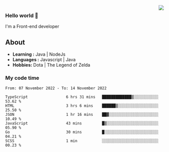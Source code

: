 <img align='right' src="https://github-readme-stats.vercel.app/api?username=jumodada&show_icons=true&theme=vue">

### Hello world 👋

I'm a Front-end developer 
    
## About
-  **Learning :** Java | NodeJs
-  **Languages :** Javascript | Java
-  **Hobbies:** Dota | The Legend of Zelda

### My code time

<!--START_SECTION:waka-->

```text
From: 07 November 2022 - To: 14 November 2022

TypeScript                 6 hrs 31 mins   █████████████▒░░░░░░░░░░░   53.62 %
HTML                       3 hrs 6 mins    ██████▒░░░░░░░░░░░░░░░░░░   25.50 %
JSON                       1 hr 16 mins    ██▓░░░░░░░░░░░░░░░░░░░░░░   10.49 %
JavaScript                 43 mins         █▒░░░░░░░░░░░░░░░░░░░░░░░   05.90 %
Go                         30 mins         █░░░░░░░░░░░░░░░░░░░░░░░░   04.21 %
SCSS                       1 min           ░░░░░░░░░░░░░░░░░░░░░░░░░   00.23 %
```

<!--END_SECTION:waka-->
